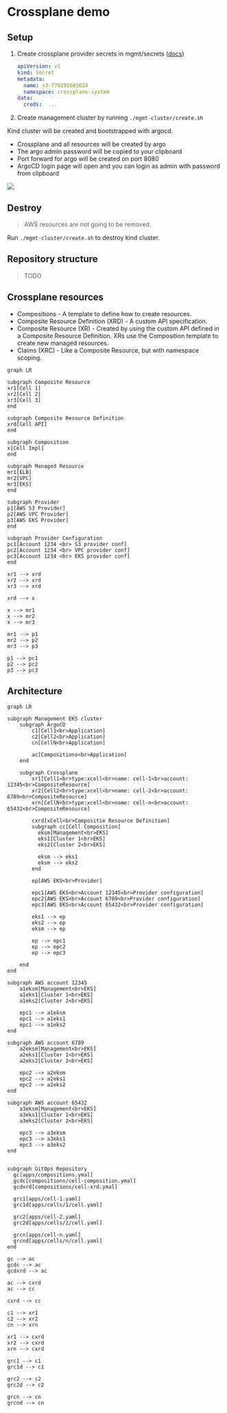 # Crossplane demo

## Setup

1. Create crossplane provider secrets in mgmt/secrets ([docs](https://docs.crossplane.io/v1.18/getting-started/provider-aws/#generate-an-aws-key-pair-file))

    ```yaml
    apiVersion: v1
    kind: Secret
    metadata:
      name: s3-779291601624
      namespace: crossplane-system
    data:
      creds:  ...
    ```

1. Create management cluster by running `./mgmt-cluster/create.sh`

Kind cluster will be created and bootstrapped with argocd.

- Crossplane and all resources will be created by argo
- The argo admin password will be copied to your clipboard
- Port forward for argo will be created on port 8080
- ArgoCD login page will open and you can login as admin with password from clipboard

<img src=./img/argo-apps.png>

## Destroy

> AWS resources are not going to be removed.

Run `./mgmt-cluster/create.sh` to destroy kind cluster. 

## Repository structure

> TODO

## Crossplane resources

- Compositions - A template to define how to create resources.
- Composite Resource Definition (XRD) - A custom API specification.
- Composite Resource (XR) - Created by using the custom API defined in a Composite Resource Definition. XRs use the Composition template to create new managed resources.
- Claims (XRC) - Like a Composite Resource, but with namespace scoping.

```mermaid
graph LR

subgraph Composite Resource
xr1[Cell 1]
xr2[Cell 2]
xr3[Cell 3]
end

subgraph Composite Resource Definition
xrd[Cell API]
end

subgraph Composition
x[Cell Impl]
end

subgraph Managed Resource
mr1[ELB]
mr2[VPC]
mr3[EKS]
end

subgraph Provider
p1[AWS S3 Provider]
p2[AWS VPC Provider]
p3[AWS EKS Provider]
end

subgraph Provider Configuration
pc1[Account 1234 <br> S3 provider conf]
pc2[Account 1234 <br> VPC provider conf]
pc3[Account 1234 <br> EKS provider conf]
end

xr1 --> xrd
xr2 --> xrd
xr3 --> xrd

xrd --> x

x --> mr1
x --> mr2
x --> mr3

mr1 --> p1
mr2 --> p2
mr3 --> p3

p1 --> pc1
p2 --> pc2
p3 --> pc3

```

## Architecture

```mermaid
graph LR

subgraph Management EKS cluster
    subgraph ArgoCD
        c1[Cell1<br>Application]
        c2[Cell2<br>Application]
        cn[CellN<br>Application]

        ac[Compositions<br>Application]
    end

    subgraph Crossplane
        xr1[Cell1<br>type:xcell<br>name: cell-1<br>account: 12345<br>CompositeResource]
        xr2[Cell2<br>type:xcell<br>name: cell-2<br>account: 6789<br>CompositeResource]
        xrn[CellN<br>type:xcell<br>name: cell-n<br>account: 65432<br>CompositeResource]

        cxrd[xCell<br>Compositie Resource Definition]
        subgraph cc[Cell Composition]
          eksm[Management<br>EKS]
          eks1[Cluster 1<br>EKS]
          eks2[Cluster 2<br>EKS]

          eksm --> eks1
          eksm --> eks2
        end

        ep[AWS EKS<br>Provider]

        epc1[AWS EKS<br>Account 12345<br>Provider configuration]
        epc2[AWS EKS<br>Account 6789<br>Provider configuration]
        epc3[AWS EKS<br>Account 65432<br>Provider configuration]

        eks1 --> ep
        eks2 --> ep
        eksm --> ep

        ep --> epc1
        ep --> epc2
        ep --> epc3
          
    end
end

subgraph AWS account 12345
    a1eksm[Management<br>EKS]
    a1eks1[Cluster 1<br>EKS]
    a1eks2[Cluster 2<br>EKS]

    epc1 --> a1eksm
    epc1 --> a1eks1
    epc1 --> a1eks2
end

subgraph AWS account 6789
    a2eksm[Management<br>EKS]
    a2eks1[Cluster 1<br>EKS]
    a2eks2[Cluster 2<br>EKS]

    epc2 --> a2eksm
    epc2 --> a2eks1
    epc2 --> a2eks2
end

subgraph AWS account 65432
    a3eksm[Management<br>EKS]
    a3eks1[Cluster 1<br>EKS]
    a3eks2[Cluster 2<br>EKS]

    epc3 --> a3eksm
    epc3 --> a3eks1
    epc3 --> a3eks2
end


subgraph GitOps Repository
  gc[apps/compositions.ymal]
  gcdc[compositions/cell-composition.ymal]
  gcdxrd[compositions/cell-xrd.ymal]

  grc1[apps/cell-1.yaml]
  grc1d[apps/cells/1/cell.yaml]

  grc2[apps/cell-2.yaml]
  grc2d[apps/cells/2/cell.yaml]

  grcn[apps/cell-n.yaml]
  grcnd[apps/cells/n/cell.yaml]
end

gc --> ac
gcdc --> ac
gcdxrd --> ac

ac --> cxrd
ac --> cc

cxrd --> cc

c1 --> xr1
c2 --> xr2
cn --> xrn

xr1 --> cxrd
xr2 --> cxrd
xrn --> cxrd

grc1 --> c1
grc1d --> c1

grc2 --> c2
grc2d --> c2

grcn --> cn
grcnd --> cn
```
